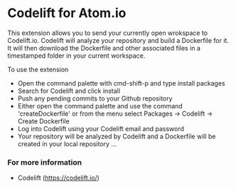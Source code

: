# Codelift for Atom.io

This extension allows you to send your currently open wrokspace to Codelift.io.
Codelift will analyze your repository and build a Dockerfile for it.
It will then download the Dockerfile and other associated files in a timestamped folder
in your current workspace.

To use the extension
* Open the command palette with cmd-shift-p and type install packages
* Search for Codelift and click install
* Push any pending commits to your Github repository
* Either open the command palette and use the command 'createDockerfile'
or from the menu select Packages -> Codelift -> Create Dockerfile
* Log into Codelift using your Codelift email and password
* Your repository will be analyzed by Codelift and a Dockerfile will be created in your local repository
...

### For more information
* Codelift (https://codelift.io/)
